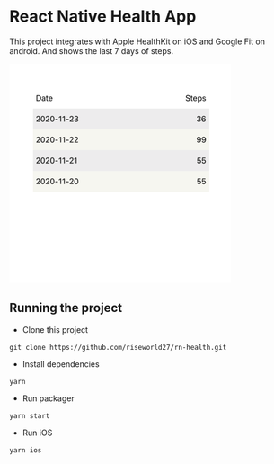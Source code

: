 # React Native Health App
This project integrates with Apple HealthKit on iOS and Google Fit on android. And shows the last 7 days of steps.

![Readme Image](./screenshot.png)

## Running the project

- Clone this project
```
git clone https://github.com/riseworld27/rn-health.git
```

- Install dependencies
```
yarn
```

- Run packager
```
yarn start
```

- Run iOS
```
yarn ios
```
